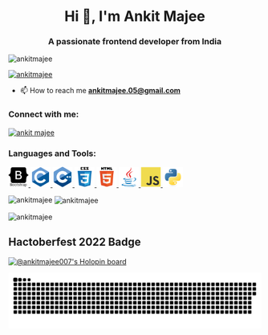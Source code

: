 <h1 align="center">Hi 👋, I'm Ankit Majee</h1>
<h3 align="center">A passionate frontend developer from India</h3>



<p align="left"> <img src="https://komarev.com/ghpvc/?username=ankitmajee&label=Profile%20views&color=0e75b6&style=flat" alt="ankitmajee" /> </p>

<p align="left"> <a href="https://github.com/ryo-ma/github-profile-trophy"><img src="https://github-profile-trophy.vercel.app/?username=ankitmajee" alt="ankitmajee" /></a> </p>

- 📫 How to reach me **ankitmajee.05@gmail.com**

<h3 align="left">Connect with me:</h3>
<p align="left">
<a href="https://www.linkedin.com/in/ankitmajee/" target="blank"><img align="center" src="https://raw.githubusercontent.com/rahuldkjain/github-profile-readme-generator/master/src/images/icons/Social/linked-in-alt.svg" alt="ankit majee" height="30" width="40" /></a>
</p>

<h3 align="left">Languages and Tools:</h3>
<p align="left"> <a href="https://getbootstrap.com" target="_blank" rel="noreferrer"> <img src="https://raw.githubusercontent.com/devicons/devicon/master/icons/bootstrap/bootstrap-plain-wordmark.svg" alt="bootstrap" width="40" height="40"/> </a> <a href="https://www.cprogramming.com/" target="_blank" rel="noreferrer"> <img src="https://raw.githubusercontent.com/devicons/devicon/master/icons/c/c-original.svg" alt="c" width="40" height="40"/> </a> <a href="https://www.w3schools.com/cpp/" target="_blank" rel="noreferrer"> <img src="https://raw.githubusercontent.com/devicons/devicon/master/icons/cplusplus/cplusplus-original.svg" alt="cplusplus" width="40" height="40"/> </a> <a href="https://www.w3schools.com/css/" target="_blank" rel="noreferrer"> <img src="https://raw.githubusercontent.com/devicons/devicon/master/icons/css3/css3-original-wordmark.svg" alt="css3" width="40" height="40"/> </a> <a href="https://www.w3.org/html/" target="_blank" rel="noreferrer"> <img src="https://raw.githubusercontent.com/devicons/devicon/master/icons/html5/html5-original-wordmark.svg" alt="html5" width="40" height="40"/> </a> <a href="https://www.java.com" target="_blank" rel="noreferrer"> <img src="https://raw.githubusercontent.com/devicons/devicon/master/icons/java/java-original.svg" alt="java" width="40" height="40"/> </a> <a href="https://developer.mozilla.org/en-US/docs/Web/JavaScript" target="_blank" rel="noreferrer"> <img src="https://raw.githubusercontent.com/devicons/devicon/master/icons/javascript/javascript-original.svg" alt="javascript" width="40" height="40"/> </a> <a href="https://www.python.org" target="_blank" rel="noreferrer"> <img src="https://raw.githubusercontent.com/devicons/devicon/master/icons/python/python-original.svg" alt="python" width="40" height="40"/> </a> </p>

<p><img align="left" src="https://github-readme-stats.vercel.app/api/top-langs?username=ankitmajee&show_icons=true&locale=en&layout=compact" alt="ankitmajee" /></p>

<p>&nbsp;<img align="center" src="https://github-readme-stats.vercel.app/api?username=ankitmajee&show_icons=true&locale=en" alt="ankitmajee" /></p>

<p><img align="center" src="https://github-readme-streak-stats.herokuapp.com/?user=ankitmajee&" alt="ankitmajee" /></p>

<h2 align="left"> Hactoberfest 2022 Badge</h2>

[![@ankitmajee007's Holopin board](https://holopin.io/api/user/board?user=ankitmajee007)](https://holopin.io/@ankitmajee007)

<a href=#><img src="contributions.svg"></a>
